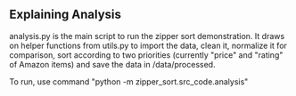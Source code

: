 ## Explaining Analysis
analysis.py is the main script to run the zipper sort demonstration. It draws on helper functions from utils.py to import the data, clean it, normalize it for comparison, sort according to two priorities (currently "price" and "rating" of Amazon items) and save the data in /data/processed.

To run, use command "python -m zipper_sort.src_code.analysis"
